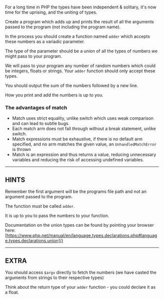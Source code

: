 For a long time in PHP the types have been independent & solitary, it's now time for the uprising, and the uniting of types.

Create a program which adds up and prints the result of all the arguments passed to the program (not including the program name).

In the process you should create a function named `adder` which accepts these numbers as a variadic parameter.

The type of the parameter should be a union of all the types of numbers we might pass to your program.

We will pass to your program any number of random numbers which could be integers, floats or strings. Your `adder` function
should only accept these types.

You should output the sum of the numbers followed by a new line.

How you print and add the numbers is up to you.

### The advantages of match

* Match uses strict equality, unlike switch which uses weak comparison and can lead to subtle bugs.
* Each match arm does not fall through without a break statement, unlike switch.
* Match expressions must be exhaustive, if there is no default arm specified, and no arm matches the given value, an `UnhandledMatchError` is thrown
* Match is an expression and thus returns a value, reducing unnecessary variables and reducing the risk of accessing undefined variables.


----------------------------------------------------------------------
## HINTS

Remember the first argument will be the programs file path and not an argument passed to the program.

The function must be called `adder`.

It is up to you to pass the numbers to your function.

Documentation on the union types can be found by pointing your browser here:
[https://www.php.net/manual/en/language.types.declarations.php#language.types.declarations.union]()

----------------------------------------------------------------------
## EXTRA

You should access `$argv` directly to fetch the numbers (we have casted the arguments from strings to their respective types)

Think about the return type of your `adder` function - you could declare it as a float.
